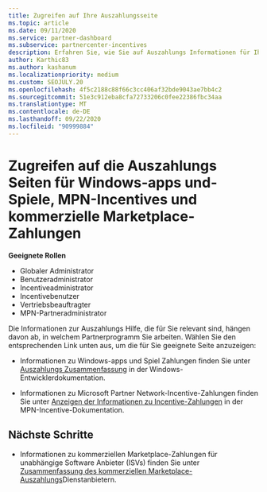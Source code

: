 ```yaml
---
title: Zugreifen auf Ihre Auszahlungsseite
ms.topic: article
ms.date: 09/11/2020
ms.service: partner-dashboard
ms.subservice: partnercenter-incentives
description: Erfahren Sie, wie Sie auf Auszahlungs Informationen für Ihre Windows-apps und-Spiele, MPN-Incentives und kommerzielle Marketplace-Zahlungen für unabhängige Softwarehersteller zugreifen können.
author: Karthic83
ms.author: kashanum
ms.localizationpriority: medium
ms.custom: SEOJULY.20
ms.openlocfilehash: 4f5c2188c88f66c3cc406af32bde9043ae7bb4c2
ms.sourcegitcommit: 51e3c912eba8cfa72733206c0fee22386fbc34aa
ms.translationtype: MT
ms.contentlocale: de-DE
ms.lasthandoff: 09/22/2020
ms.locfileid: "90999884"
---
```

# <a name="access-payouts-pages-for-windows-apps-and-games-mpn-incentives-and-commercial-marketplace-payments"></a>Zugreifen auf die Auszahlungs Seiten für Windows-apps und-Spiele, MPN-Incentives und kommerzielle Marketplace-Zahlungen

**Geeignete Rollen**

- Globaler Administrator
- Benutzeradministrator
- Incentiveadministrator
- Incentivebenutzer
- Vertriebsbeauftragter
- MPN-Partneradministrator

Die Informationen zur Auszahlungs Hilfe, die für Sie relevant sind, hängen davon ab, in welchem Partnerprogramm Sie arbeiten. Wählen Sie den entsprechenden Link unten aus, um die für Sie geeignete Seite anzuzeigen:

- Informationen zu Windows-apps und Spiel Zahlungen finden Sie unter [Auszahlungs Zusammenfassung](/windows/uwp/publish/payout-summary) in der Windows-Entwicklerdokumentation.

- Informationen zu Microsoft Partner Network-Incentive-Zahlungen finden Sie unter [Anzeigen der Informationen zu Incentive-Zahlungen](understand-incentive-payouts.md) in der MPN-Incentive-Dokumentation.

## <a name="next-steps"></a>Nächste Schritte

- Informationen zu kommerziellen Marketplace-Zahlungen für unabhängige Software Anbieter (ISVs) finden Sie unter [Zusammenfassung des kommerziellen Marketplace-Auszahlungs](/azure/marketplace/partner-center-portal/payout-summary)Dienstanbietern.